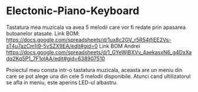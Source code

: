 # Electonic-Piano-Keyboard
Tastatura mea muzicala va avea 5 melodii care vor fi redate prin apasarea butoanelor atasate.
Link BOM: https://docs.google.com/spreadsheets/d/1ux8c2GV_r5R54jfiEE2Vs-sT4u7azCm1i9-5vSZX9EA/edit#gid=0
Link BOM Andrei https://docs.google.com/spreadsheets/d/1_GYeWjBXVv_4aekasxN6_g4DxXadq2Kq5P1_7F1olAA/edit#gid=638907510

Proiectul meu consta intr-o tastatura muzicala, aceasta are un meniu din care se pot alege una din cele 5 melodii disponibile. Atunci cand ultilizatorul se afla in meniu, este aperins LED-ul albastru.
